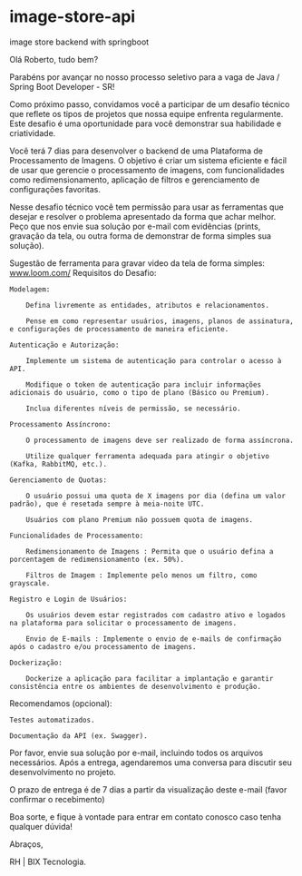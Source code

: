 # image-store-api
image store backend with springboot

Olá Roberto, tudo bem?

Parabéns por avançar no nosso processo seletivo para a vaga de Java / Spring Boot Developer - SR!

Como próximo passo, convidamos você a participar de um desafio técnico que reflete os tipos de projetos que nossa equipe enfrenta regularmente. Este desafio é uma oportunidade para você demonstrar sua habilidade e criatividade.

Você terá 7 dias para desenvolver o backend de uma Plataforma de Processamento de Imagens. O objetivo é criar um sistema eficiente e fácil de usar que gerencie o processamento de imagens, com funcionalidades como redimensionamento, aplicação de filtros e gerenciamento de configurações favoritas.

Nesse desafio técnico você tem permissão para usar as ferramentas que desejar e resolver o problema apresentado da forma que achar melhor. Peço que nos envie sua solução por e-mail com evidências (prints, gravação da tela, ou outra forma de demonstrar de forma simples sua solução).

Sugestão de ferramenta para gravar video da tela de forma simples: www.loom.com/
Requisitos do Desafio:

    Modelagem:

        Defina livremente as entidades, atributos e relacionamentos.

        Pense em como representar usuários, imagens, planos de assinatura, e configurações de processamento de maneira eficiente.

    Autenticação e Autorização:

        Implemente um sistema de autenticação para controlar o acesso à API.

        Modifique o token de autenticação para incluir informações adicionais do usuário, como o tipo de plano (Básico ou Premium).

        Inclua diferentes níveis de permissão, se necessário.

    Processamento Assíncrono:

        O processamento de imagens deve ser realizado de forma assíncrona.

        Utilize qualquer ferramenta adequada para atingir o objetivo (Kafka, RabbitMQ, etc.).

    Gerenciamento de Quotas:

        O usuário possui uma quota de X imagens por dia (defina um valor padrão), que é resetada sempre à meia-noite UTC.

        Usuários com plano Premium não possuem quota de imagens.

    Funcionalidades de Processamento:

        Redimensionamento de Imagens : Permita que o usuário defina a porcentagem de redimensionamento (ex. 50%).

        Filtros de Imagem : Implemente pelo menos um filtro, como grayscale.

    Registro e Login de Usuários:

        Os usuários devem estar registrados com cadastro ativo e logados na plataforma para solicitar o processamento de imagens.

        Envio de E-mails : Implemente o envio de e-mails de confirmação após o cadastro e/ou processamento de imagens.

    Dockerização:

        Dockerize a aplicação para facilitar a implantação e garantir consistência entre os ambientes de desenvolvimento e produção.

Recomendamos (opcional):

    Testes automatizados.

    Documentação da API (ex. Swagger).

Por favor, envie sua solução por e-mail, incluindo todos os arquivos necessários. Após a entrega, agendaremos uma conversa para discutir seu desenvolvimento no projeto.

O prazo de entrega é de 7 dias a partir da visualização deste e-mail (favor confirmar o recebimento)

Boa sorte, e fique à vontade para entrar em contato conosco caso tenha qualquer dúvida!

Abraços,

RH | BIX Tecnologia.
